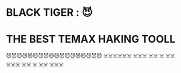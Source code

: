# BLACK TIGER : 😈
#     THE BEST TEMAX HAKING TOOLL
😈😈😈😈😈😈😈😈😈😈😈😈😈😈😈😈😈😈
☠️☠️☠️☠️☠️☠️  ☠️☠️☠️
    ☠️☠️      ☠️
    ☠️☠️      ☠️☠️☠️
    ☠️☠️      ☠️
    ☠️☠️      ☠️☠️☠️
          

